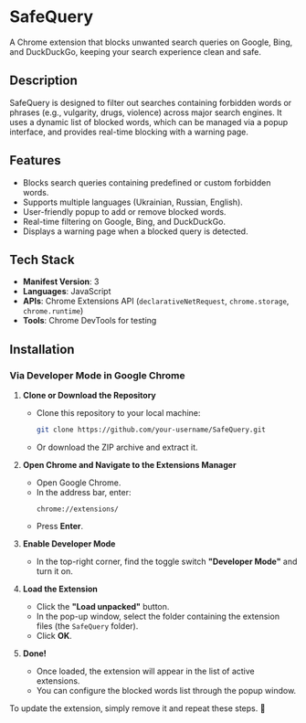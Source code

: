 # SafeQuery

A Chrome extension that blocks unwanted search queries on Google, Bing, and DuckDuckGo, keeping your search experience clean and safe.

## Description

SafeQuery is designed to filter out searches containing forbidden words or phrases (e.g., vulgarity, drugs, violence) across major search engines. It uses a dynamic list of blocked words, which can be managed via a popup interface, and provides real-time blocking with a warning page.

## Features

- Blocks search queries containing predefined or custom forbidden words.
- Supports multiple languages (Ukrainian, Russian, English).
- User-friendly popup to add or remove blocked words.
- Real-time filtering on Google, Bing, and DuckDuckGo.
- Displays a warning page when a blocked query is detected.

## Tech Stack

- **Manifest Version**: 3
- **Languages**: JavaScript
- **APIs**: Chrome Extensions API (`declarativeNetRequest`, `chrome.storage`, `chrome.runtime`)
- **Tools**: Chrome DevTools for testing

## Installation

### **Via Developer Mode in Google Chrome**

1. **Clone or Download the Repository**
    - Clone this repository to your local machine:
      ```bash
      git clone https://github.com/your-username/SafeQuery.git
      ```
    - Or download the ZIP archive and extract it.

2. **Open Chrome and Navigate to the Extensions Manager**
    - Open Google Chrome.
    - In the address bar, enter:
      ```
      chrome://extensions/
      ```
    - Press **Enter**.

3. **Enable Developer Mode**
    - In the top-right corner, find the toggle switch **"Developer Mode"** and turn it on.

4. **Load the Extension**
    - Click the **"Load unpacked"** button.
    - In the pop-up window, select the folder containing the extension files (the `SafeQuery` folder).
    - Click **OK**.

5. **Done!**
    - Once loaded, the extension will appear in the list of active extensions.
    - You can configure the blocked words list through the popup window.

To update the extension, simply remove it and repeat these steps. 🚀

